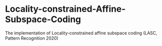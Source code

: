 # Locality-constrained-Affine-Subspace-Coding
The implementation of Locality-constrained affine subspace coding (LASC, Pattern Recognition 2020)
